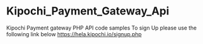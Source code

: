 # Kipochi_Payment_Gateway_Api
Kipochi Payment gateway PHP API code samples
To sign Up please use the following link below
https://hela.kipochi.io/signup.php


